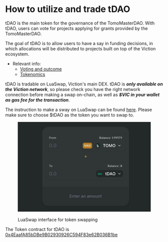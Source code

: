 # How to utilize and trade tDAO

tDAO is the main token for the governance of the TomoMasterDAO. With tDAO, users can vote for projects applying for grants provided by the TomoMasterDAO.

The goal of tDAO is to allow users to have a say in funding decisions, in which allocations will be distributed to projects built on top of the Viction ecosystem.

* Relevant info:
  * [Voting and outcome](governance-model/voting-and-outcome.md)
  * [Tokenomics](Coin98/Gitbook/Viction-Official/tomomasterdao/tokenomics.md)

tDAO is tradable on LuaSwap, Viction's main DEX. tDAO is _**only available on the Viction network**_, so please check you have the right network connection before making a swap on-chain, as well as _**$VIC in your wallet as gas fee for the transaction**_.

The instruction to make a sway on LuaSwap can be found [here](broken-reference). Please make sure to choose $tDAO as the token you want to swap to.

<figure><img src="../.gitbook/assets/Screen Shot 2023-04-03 at 5.23.54 PM.png" alt=""><figcaption><p>LuaSwap interface for token swapping</p></figcaption></figure>

The Token contract for tDAO is [0x4EaafA85bDBe9B02930926C594F83e62B036B1be](https://tomoscan.io/token/0x4EaafA85bDBe9B02930926C594F83e62B036B1be)
